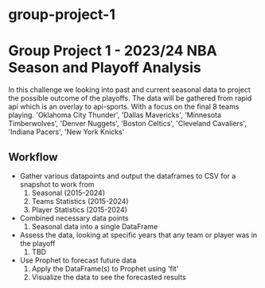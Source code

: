 # group-project-1

# Group Project 1 - 2023/24 NBA Season and Playoff Analysis

In this challenge we looking into past and current seasonal data to project the possible outcome of the playoffs. The data will be gathered from rapid api which is an overlay to api-sports. With a focus on the final 8 teams playing.
'Oklahoma City Thunder', 'Dallas Mavericks', 'Minnesota Timberwolves', 'Denver Nuggets', 'Boston Celtics', 'Cleveland Cavaliers', 'Indiana Pacers', 'New York Knicks'

## Workflow

- Gather various datapoints and output the dataframes to CSV for a snapshot to work from
    1. Seasonal (2015-2024)
    2. Teams Statistics (2015-2024)
    4. Player Statistics (2015-2024)
- Combined necessary data points
    1. Seasonal data into a single DataFrame
- Assess the data, looking at specific years that any team or player was in the playoff
    1. TBD
- Use Prophet to forecast future data
    1. Apply the DataFrame(s) to Prophet using 'fit'
    2. Visualize the data to see the forecasted results

